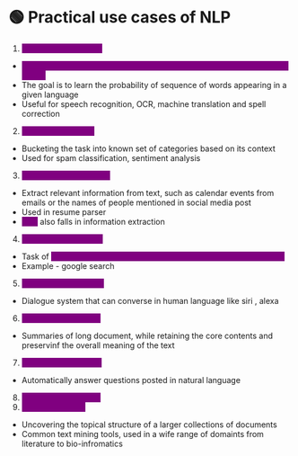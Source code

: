 # 🟢 Practical use cases of NLP

1. <mark style="color:purple;background-color:purple;">**Language modelling:**</mark>

* <mark style="color:purple;background-color:purple;">**Predicting what the next word will be based on the history of previous words**</mark>
* The goal is to learn the probability of sequence of words appearing in a given language&#x20;
* Useful for speech recognition, OCR, machine translation and spell correction

2. <mark style="color:purple;background-color:purple;">**Text classification:**</mark>

* Bucketing the task into known set of categories based on its context
* Used for spam classification, sentiment analysis

3. <mark style="color:purple;background-color:purple;">**Information extraction:**</mark>

* Extract relevant information from text, such as calendar events from emails or the names of people mentioned in social media post
* Used in resume parser
* <mark style="color:purple;background-color:purple;">**NER**</mark> also falls in information extraction

4. <mark style="color:purple;background-color:purple;">**Information retrieval:**</mark>

* Task of <mark style="color:purple;background-color:purple;">**find documents relevant to a user query from large collection**</mark>
* Example - google search

5. <mark style="color:purple;background-color:purple;">**Conversation agents:**</mark>

* Dialogue system that can converse in human language like siri , alexa

6. <mark style="color:purple;background-color:purple;">**Text summarization:**</mark>

* Summaries of long document, while retaining the core contents and preservinf the overall meaning of the text

7. <mark style="color:purple;background-color:purple;">**Question answering:**</mark>

* Automatically answer questions posted in natural language

8. <mark style="color:purple;background-color:purple;">**Machine translation:**</mark>
9. <mark style="color:purple;background-color:purple;">**Topic modelling:**</mark>

* Uncovering the topical structure of a larger collections of documents
* Common text mining tools, used in a wife range of domaints from literature to bio-infromatics
